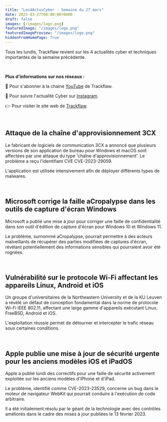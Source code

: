 ```yaml
---
title: "Les4ActusCyber - Semaine du 27 mars"
date: 2023-03-27T08:00:00+0000
draft: false
images: [/images/logo.png]
featuredImage: "/images/logo.png"
featuredImagePreview: "/images/logo.png"
hiddenFromHomePage: True
---
```

    
Tous les lundis, Trackflaw revient sur les 4 actualités cyber et techniques importantes de la semaine précédente.

<br>

**Plus d'informations sur nos réseaux :**

🔴 Pour s'abonner à la chaine [YouTube](https://www.youtube.com/@trackflaw) de Trackflaw.

📸 Pour suivre l'actualité Cyber sur [Instagram](https://www.instagram.com/trackflaw/).

👉 Pour visiter le site web de [Trackflaw](https://trackflaw.com).

    
<br>

## Attaque de la chaîne d'approvisionnement 3CX

Le fabricant de logiciels de communication 3CX a annoncé que plusieurs versions de son application de bureau pour Windows et macOS sont affectées par une attaque du type 'chaîne d'approvisionnement'. Le problème a reçu l'identifiant CVE CVE-2023-29059.

L'application est utilisée intensivement afin de déployer différents types de malwares.


<br>

## Microsoft corrige la faille aCropalypse dans les outils de capture d'écran Windows
Microsoft a publié une mise à jour pour corriger une faille de confidentialité dans son outil d'édition de capture d'écran pour Windows 10 et Windows 11.

Le problème, surnommé aCropalypse, pourrait permettre à des acteurs malveillants de récupérer des parties modifiées de captures d'écran, révélant potentiellement des informations sensibles qui pourraient avoir été rognées.


<br>

## Vulnérabilité sur le protocole Wi-Fi affectant les appareils Linux, Android et iOS

Un groupe d'universitaires de la Northeastern University et de la KU Leuven a révélé un défaut de conception fondamental dans la norme de protocole Wi-Fi IEEE 802.11, affectant une large gamme d'appareils exécutant Linux, FreeBSD, Android et iOS.

L'exploitation réussie permet de détourner et intercepter le trafic réseau sous certaines conditions.


<br>

## Apple publie une mise à jour de sécurité urgente pour les anciens modèles iOS et iPadOS

Apple a publié lundi des correctifs pour une faille de sécurité activement exploitée sur les anciens modèles d'iPhone et d'iPad.

Le problème, identifié comme CVE-2023-23529, concerne un bug dans le moteur de navigateur WebKit qui pourrait conduire à l'exécution de code arbitraire.

Il a été initialement résolu par le géant de la technologie avec des contrôles améliorés dans le cadre des mises à jour publiées le 13 février 2023.

